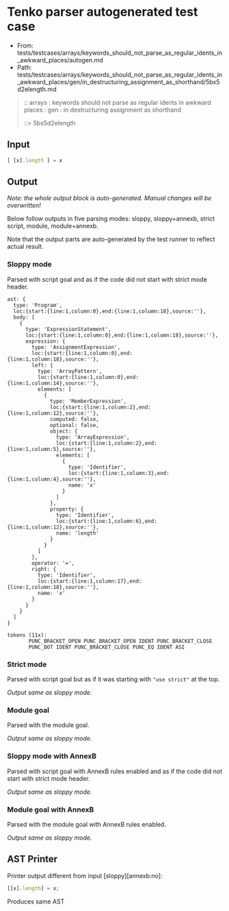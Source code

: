 # Tenko parser autogenerated test case

- From: tests/testcases/arrays/keywords_should_not_parse_as_regular_idents_in_awkward_places/autogen.md
- Path: tests/testcases/arrays/keywords_should_not_parse_as_regular_idents_in_awkward_places/gen/in_destructuring_assignment_as_shorthand/5bx5d2elength.md

> :: arrays : keywords should not parse as regular idents in awkward places : gen : in destructuring assignment as shorthand
>
> ::> 5bx5d2elength

## Input


`````js
[ [x].length ] = x
`````

## Output

_Note: the whole output block is auto-generated. Manual changes will be overwritten!_

Below follow outputs in five parsing modes: sloppy, sloppy+annexb, strict script, module, module+annexb.

Note that the output parts are auto-generated by the test runner to reflect actual result.

### Sloppy mode

Parsed with script goal and as if the code did not start with strict mode header.

`````
ast: {
  type: 'Program',
  loc:{start:{line:1,column:0},end:{line:1,column:18},source:''},
  body: [
    {
      type: 'ExpressionStatement',
      loc:{start:{line:1,column:0},end:{line:1,column:18},source:''},
      expression: {
        type: 'AssignmentExpression',
        loc:{start:{line:1,column:0},end:{line:1,column:18},source:''},
        left: {
          type: 'ArrayPattern',
          loc:{start:{line:1,column:0},end:{line:1,column:14},source:''},
          elements: [
            {
              type: 'MemberExpression',
              loc:{start:{line:1,column:2},end:{line:1,column:12},source:''},
              computed: false,
              optional: false,
              object: {
                type: 'ArrayExpression',
                loc:{start:{line:1,column:2},end:{line:1,column:5},source:''},
                elements: [
                  {
                    type: 'Identifier',
                    loc:{start:{line:1,column:3},end:{line:1,column:4},source:''},
                    name: 'x'
                  }
                ]
              },
              property: {
                type: 'Identifier',
                loc:{start:{line:1,column:6},end:{line:1,column:12},source:''},
                name: 'length'
              }
            }
          ]
        },
        operator: '=',
        right: {
          type: 'Identifier',
          loc:{start:{line:1,column:17},end:{line:1,column:18},source:''},
          name: 'x'
        }
      }
    }
  ]
}

tokens (11x):
       PUNC_BRACKET_OPEN PUNC_BRACKET_OPEN IDENT PUNC_BRACKET_CLOSE
       PUNC_DOT IDENT PUNC_BRACKET_CLOSE PUNC_EQ IDENT ASI
`````

### Strict mode

Parsed with script goal but as if it was starting with `"use strict"` at the top.

_Output same as sloppy mode._

### Module goal

Parsed with the module goal.

_Output same as sloppy mode._

### Sloppy mode with AnnexB

Parsed with script goal with AnnexB rules enabled and as if the code did not start with strict mode header.

_Output same as sloppy mode._

### Module goal with AnnexB

Parsed with the module goal with AnnexB rules enabled.

_Output same as sloppy mode._

## AST Printer

Printer output different from input [sloppy][annexb:no]:

````js
[[x].length] = x;
````

Produces same AST
